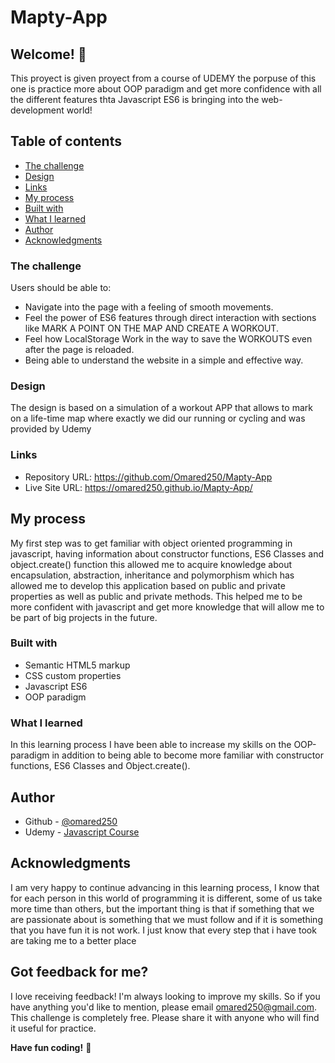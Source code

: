 # Mapty-App

## Welcome! 👋

This proyect is given proyect from a course of UDEMY the porpuse of this one is practice more about OOP paradigm and get more confidence with all
the different features thta Javascript ES6 is bringing into the web-development world!
 

## Table of contents

  - [The challenge](#the-challenge)
  - [Design](#design)
  - [Links](#links)
  - [My process](#my-process)
  - [Built with](#built-with)
  - [What I learned](#what-i-learned)
  - [Author](#author)
  - [Acknowledgments](#acknowledgments)

### The challenge

Users should be able to:

- Navigate into the page with a feeling of smooth movements.
- Feel the power of ES6 features through direct interaction with sections like MARK A POINT ON THE MAP AND CREATE A WORKOUT.
- Feel how LocalStorage Work in the way to save the WORKOUTS even after the page is reloaded.
- Being able to understand the website in a simple and effective way.

### Design

The design is based on a simulation of a workout APP that allows to mark on a life-time map where exactly we did our running or cycling and was provided
by Udemy

### Links

- Repository URL: https://github.com/Omared250/Mapty-App
- Live Site URL: https://omared250.github.io/Mapty-App/

## My process

My first step was to get familiar with object oriented programming in javascript, having information about constructor functions, 
ES6 Classes and object.create() function this allowed me to acquire knowledge about encapsulation, abstraction, inheritance and polymorphism which 
has allowed me to develop this application based on public and private properties as well as public and private methods. This helped me to be more 
confident with javascript and get more knowledge that will allow me to be part of big projects in the future.

### Built with

- Semantic HTML5 markup
- CSS custom properties
- Javascript ES6
- OOP paradigm

### What I learned

In this learning process I have been able to increase my skills on the OOP-paradigm in addition to being able to become more 
familiar with constructor functions, ES6 Classes and Object.create().

## Author

- Github - [@omared250](https://github.com/Omared250)
- Udemy - [Javascript Course](https://www.udemy.com/course/the-complete-javascript-course/)

## Acknowledgments

I am very happy to continue advancing in this learning process, I know that for each person in this world of programming it is different, 
some of us take more time than others, but the important thing is that if something that we are passionate about is something that we must follow and if 
it is something that you have fun it is not work. I just know that every step that i have took are taking me to a better place

## Got feedback for me?

I love receiving feedback! I'm always looking to improve my skills. So if you have anything you'd like to mention, please email omared250@gmail.com.
This challenge is completely free. Please share it with anyone who will find it useful for practice.

**Have fun coding!** 🚀
